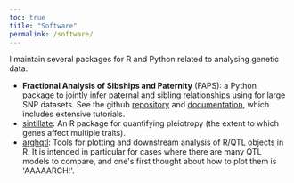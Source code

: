 ```yaml
---
toc: true
title: "Software"
permalink: /software/
---
```


I maintain several packages for R and Python related to analysing genetic data.

- **Fractional Analysis of Sibships and Paternity** (FAPS): a Python package to jointly infer paternal and sibling relationships using for large SNP datasets. See the github [repository](https://github.com/ellisztamas/faps) and [documentation](https://fractional-analysis-of-paternity-and-sibships.readthedocs.io/en/latest/index.html), which includes extensive tutorials.
- [sintillate](https://github.com/ellisztamas/sintillate): An R package for quantifying pleiotropy (the extent to which genes affect multiple traits).
- [arghqtl](https://github.com/ellisztamas/arghqtl): Tools for plotting and downstream analysis of R/QTL objects in R. It is intended in particular for cases where there are many QTL models to compare, and one's first thought about how to plot them is 'AAAAARGH!'.
